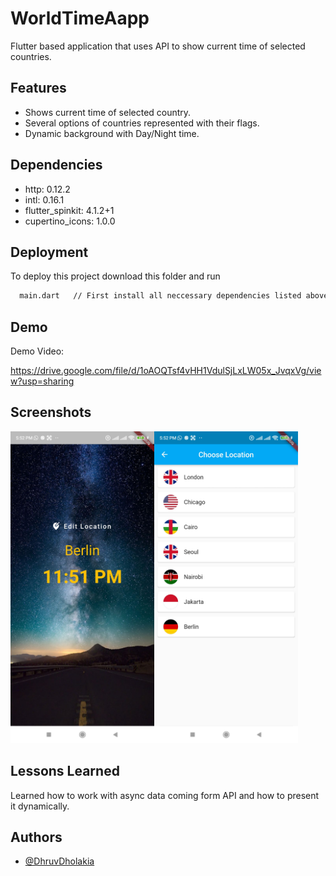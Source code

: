 
# WorldTimeAapp

Flutter based application that uses API to show current time of selected countries.








## Features

- Shows current time of selected country.
- Several options of countries represented with their flags.
- Dynamic background with Day/Night time.






## Dependencies

- http: 0.12.2
- intl: 0.16.1
- flutter_spinkit: 4.1.2+1
- cupertino_icons: 1.0.0
## Deployment

To deploy this project download this folder and run 

```bash
  main.dart   // First install all neccessary dependencies listed above or in pubspec file.
```


## Demo

Demo Video:

https://drive.google.com/file/d/1oAOQTsf4vHH1VdulSjLxLW05x_JvqxVg/view?usp=sharing

## Screenshots

<!-- ## ![App Screenshot](./world_time_home.jpg= 720x200) -->

<img src="world_time_home.jpg" alt="drawing" style="width:230px; float:left;" />
<img src="world_time_menu.jpg" alt="drawing" style="width:230px;"/>
<!-- ![App Screenshot](./world_time_menu.jpg= 720x200) -->


## Lessons Learned

Learned how to work with async data coming form API and how to present it dynamically.
## Authors

- [@DhruvDholakia](https://www.github.com/DhruvDholakiaCE)

